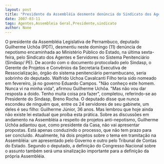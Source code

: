 ```yaml
---
layout: post
title: "Presidente da Assembléia desmente denúncia do Sindicato dos Agentes Penitenciários"
date: 2007-03-11
tags: Agentes,Assembleia Geral,Presidente,sindicato
author: None
---
```

O presidente da Assembléia Legislativa de Pernambuco, deputado Guilherme Uchôa (PDT), desmentiu neste domingo (11) denúncia de nepotismo encaminhada ao Ministério Público do Estado, na última sexta-feira, pelo Sindicato dos Agentes e Servidores no Sistema Penitenciário (Sindasp/ PE).
De acordo com o documento protocolado pelo Sindasp, o Gerente de Projetos e Convênios da Secretaria Executiva de Ressocialização, órgão do sistema penitenciário pernambucano, seria sobrinho do deputado. Walfrido Uchoa Cavalcanti Filho teria sido nomeado em fevereiro, já no governo Eduardo Campos.
\"Não conheço este homem. Nunca vi na minha vida\", afirmou Guilherme Uchôa. \"Mas não vou dar resposta a doido. Tenho muita coisa pra fazer\", completou, referindo-se ao Presidente do Sindasp, Breno Rocha.
O deputado disse que nunca escondeu de ninguém que, entre os 24 servidores de seu gabinete, um deles é seu filho: Guilherme Júnior, 36 anos. Mas lembrou que hoje ainda não existe lei estadual que proíba esta prática. 
Sobre as discussões em andamento na Assembléia a respeito de projetos anti-nepotismo, Guilherme Uchôa adiantou que, como presidente da Casa, não vai apresentar propostas. Está apenas conduzindo o processo, que não tem prazo para ser concluído.
Atualmente, há dois projetos sobre o tema em tramitação na Assembléia: um apresentado pelo Governo e outro pelo Tribunal de Contas do Estado.
Segundo o deputado, a definição do Congresso Nacional sobre o assunto também será uma sinalização importante para a definição da própria Assembléia.
&nbsp; 
